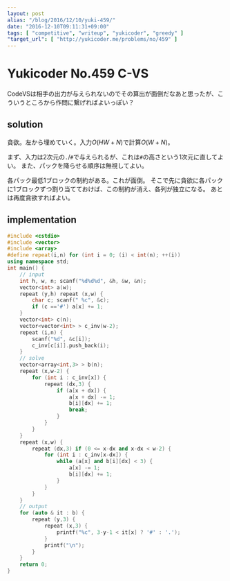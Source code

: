 ```yaml
---
layout: post
alias: "/blog/2016/12/10/yuki-459/"
date: "2016-12-10T09:11:31+09:00"
tags: [ "competitive", "writeup", "yukicoder", "greedy" ]
"target_url": [ "http://yukicoder.me/problems/no/459" ]
---
```


# Yukicoder No.459 C-VS

CodeVSは相手の出力が与えられないのでその算出が面倒だなあと思ったが、こういうところから作問に繋げればよいっぽい？

## solution

貪欲。左から埋めていく。入力$O(HW + N)$で計算$O(W + N)$。

まず、入力は$2$次元の`.`/`#`で与えられるが、これは`#`の高さという$1$次元に直してよい。
また、パックを降らせる順序は無視してよい。

各パック最低$1$ブロックの制約がある。これが面倒。
そこで先に貪欲に各パックに$1$ブロックずつ割り当てておけば、この制約が消え、各列が独立になる。
あとは再度貪欲すればよい。

## implementation

``` c++
#include <cstdio>
#include <vector>
#include <array>
#define repeat(i,n) for (int i = 0; (i) < int(n); ++(i))
using namespace std;
int main() {
    // input
    int h, w, n; scanf("%d%d%d", &h, &w, &n);
    vector<int> a(w);
    repeat (y,h) repeat (x,w) {
        char c; scanf(" %c", &c);
        if (c =='#') a[x] += 1;
    }
    vector<int> c(n);
    vector<vector<int> > c_inv(w-2);
    repeat (i,n) {
        scanf("%d", &c[i]);
        c_inv[c[i]].push_back(i);
    }
    // solve
    vector<array<int,3> > b(n);
    repeat (x,w-2) {
        for (int i : c_inv[x]) {
            repeat (dx,3) {
                if (a[x + dx]) {
                    a[x + dx] -= 1;
                    b[i][dx] += 1;
                    break;
                }
            }
        }
    }
    repeat (x,w) {
        repeat (dx,3) if (0 <= x-dx and x-dx < w-2) {
            for (int i : c_inv[x-dx]) {
                while (a[x] and b[i][dx] < 3) {
                    a[x] -= 1;
                    b[i][dx] += 1;
                }
            }
        }
    }
    // output
    for (auto & it : b) {
        repeat (y,3) {
            repeat (x,3) {
                printf("%c", 3-y-1 < it[x] ? '#' : '.');
            }
            printf("\n");
        }
    }
    return 0;
}
```
